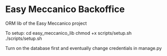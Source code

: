 # Easy Meccanico Backoffice

ORM lib of the Easy Meccanico project

To setup:
cd easy_meccanico_lib
chmod +x scripts/setup.sh
./scripts/setup.sh

Turn on the database first and eventually change credentials in manage.py